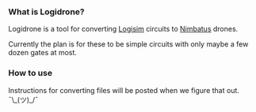 ### What is Logidrone?
Logidrone is a tool for converting [Logisim] circuits to [Nimbatus] drones.

Currently the plan is for these to be simple circuits with only maybe a few dozen gates at most.

### How to use
Instructions for converting files will be posted when we figure that out. ¯\\\_(ツ)\_/¯

[Logisim]: http://logisim.altervista.org/
[Nimbatus]: https://www.nimbatus.ch/